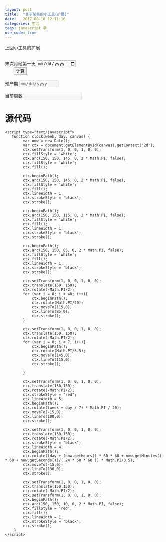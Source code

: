 ```yaml
---
layout: post
title:  "关于某些的小工具(扩展)"
date:   2017-08-10 12:11:16
categories: 生活
tags: javascript 孕
use_code: true
---
```

上回小工具的扩展

<!--more-->

<div>
    <div class="form-group"><label for="startDate">末次月经第一天</label>
        <input class="form-control" id="startDate" type="date">
    </div>
    <div class="text-center">
        <button class="btn btn-default" onclick="getResult()">计算</button>
    </div>
    <div class="form-group"><label for="resultDate">预产期</label>
        <input class="form-control" id="resultDate" type="date" disabled="">
    </div>
    <div class="form-group"><label for="currentWeek">当前周数</label>
        <input class="form-control" id="currentWeek" type="text" disabled="">
    </div>
    <canvas id="clock" width="300" height="300"></canvas>
</div>

<script type="text/javascript">
    var currentDate = new Date();
    document.getElementById('startDate').value = currentDate.getFullYear() + '-' + formatPad(currentDate.getMonth() + 1) + '-' + formatPad(currentDate.getDate());

    function formatPad(string) {
        var pad = "00";
        string = String(string);
        return pad.substring(0, pad.length - string.length) + string;
    }

    function clock(week, day, canvas) {
        var now = new Date();
        var ctx = document.getElementById(canvas).getContext('2d');
        ctx.setTransform(1, 0, 0, 1, 0, 0);
        ctx.fillStyle = 'white';
        ctx.arc(150, 150, 145, 0, 2 * Math.PI, false);
        ctx.fillStyle = 'white';
        ctx.fill();

        ctx.beginPath();
        ctx.arc(150, 150, 145, 0, 2 * Math.PI, false);
        ctx.fillStyle = 'white';
        ctx.fill();
        ctx.lineWidth = 1;
        ctx.strokeStyle = 'black';
        ctx.stroke();

        ctx.beginPath();
        ctx.arc(150, 150, 115, 0, 2 * Math.PI, false);
        ctx.fillStyle = 'white';
        ctx.fill();
        ctx.lineWidth = 1;
        ctx.strokeStyle = 'black';
        ctx.stroke();

        ctx.beginPath();
        ctx.arc(150, 150, 85, 0, 2 * Math.PI, false);
        ctx.fillStyle = 'white';
        ctx.fill();
        ctx.lineWidth = 1;
        ctx.strokeStyle = 'black';
        ctx.stroke();

        ctx.setTransform(1, 0, 0, 1, 0, 0);
        ctx.translate(150, 150);
        ctx.rotate(-Math.PI/2);
        for (var i = 0; i < 40; i++){
            ctx.beginPath();
            ctx.rotate(Math.PI/20);
            ctx.moveTo(115,0);
            ctx.lineTo(85,0);
            ctx.stroke();
        }

        ctx.setTransform(1, 0, 0, 1, 0, 0);
        ctx.translate(150, 150);
        ctx.rotate(-Math.PI/2);
        for (var i = 0; i < 7; i++){
            ctx.beginPath();
            ctx.rotate(Math.PI/3.5);
            ctx.moveTo(145,0);
            ctx.lineTo(115,0);
            ctx.stroke();
            
        }

        ctx.setTransform(1, 0, 0, 1, 0, 0);
        ctx.translate(150,150);
        ctx.rotate(-Math.PI/2);
        ctx.strokeStyle = "red";
        ctx.lineWidth = 5;
        ctx.beginPath();
        ctx.rotate((week + day / 7) * Math.PI / 20);
        ctx.moveTo(-15,0);
        ctx.lineTo(100,0);
        ctx.stroke();

        ctx.setTransform(1, 0, 0, 1, 0, 0);
        ctx.translate(150,150);
        ctx.rotate(-Math.PI/2);
        ctx.strokeStyle = "black";
        ctx.lineWidth = 4;
        ctx.beginPath();
        ctx.rotate((day + (now.getHours() * 60 * 60 + now.getMinutes() * 60 + now.getSeconds())/( 24 * 60 * 60 )) * Math.PI/3.5);
        ctx.moveTo(-15,0);
        ctx.lineTo(130,0);
        ctx.stroke();

        ctx.setTransform(1, 0, 0, 1, 0, 0);
        ctx.translate(150,150);
        ctx.rotate(-Math.PI/2);
        ctx.setTransform(1, 0, 0, 1, 0, 0);
        ctx.beginPath();
        ctx.arc(150, 150, 10, 0, 2 * Math.PI, false);
        ctx.fillStyle = 'red';
        ctx.fill();
        ctx.lineWidth = 1;
        ctx.strokeStyle = 'black';
        ctx.stroke();
    }

    var it = undefined;
    function getResult() {
        var now = new Date();
        var start = new Date(document.getElementById('startDate').value);
        var result = new Date(start);
        result.setDate(start.getDate() + 280);
        document.getElementById('resultDate').value = result.getFullYear() + '-' + formatPad(result.getMonth() + 1) + '-' + formatPad(result.getDate());

        var week = (now - start) / 1000 / 60 / 60 / 24 / 7;
        var day = Math.floor((week - Math.floor(week)) * 7);
        document.getElementById('currentWeek').value = Math.floor(week) +"W";
        if (day > 0) {
            document.getElementById('currentWeek').value = document.getElementById('currentWeek').value + "+" + day;
        }

        if (it) {
            window.clearInterval(it);
        }
        
        it = self.setInterval("clock("+week+", "+day+", 'clock')", 50);
    }
</script>

# 源代码

    <script type="text/javascript">
       function clock(week, day, canvas) {
            var now = new Date();
            var ctx = document.getElementById(canvas).getContext('2d');
            ctx.setTransform(1, 0, 0, 1, 0, 0);
            ctx.fillStyle = 'white';
            ctx.arc(150, 150, 145, 0, 2 * Math.PI, false);
            ctx.fillStyle = 'white';
            ctx.fill();

            ctx.beginPath();
            ctx.arc(150, 150, 145, 0, 2 * Math.PI, false);
            ctx.fillStyle = 'white';
            ctx.fill();
            ctx.lineWidth = 1;
            ctx.strokeStyle = 'black';
            ctx.stroke();

            ctx.beginPath();
            ctx.arc(150, 150, 115, 0, 2 * Math.PI, false);
            ctx.fillStyle = 'white';
            ctx.fill();
            ctx.lineWidth = 1;
            ctx.strokeStyle = 'black';
            ctx.stroke();

            ctx.beginPath();
            ctx.arc(150, 150, 85, 0, 2 * Math.PI, false);
            ctx.fillStyle = 'white';
            ctx.fill();
            ctx.lineWidth = 1;
            ctx.strokeStyle = 'black';
            ctx.stroke();

            ctx.setTransform(1, 0, 0, 1, 0, 0);
            ctx.translate(150, 150);
            ctx.rotate(-Math.PI/2);
            for (var i = 0; i < 40; i++){
                ctx.beginPath();
                ctx.rotate(Math.PI/20);
                ctx.moveTo(115,0);
                ctx.lineTo(85,0);
                ctx.stroke();
            }

            ctx.setTransform(1, 0, 0, 1, 0, 0);
            ctx.translate(150, 150);
            ctx.rotate(-Math.PI/2);
            for (var i = 0; i < 7; i++){
                ctx.beginPath();
                ctx.rotate(Math.PI/3.5);
                ctx.moveTo(145,0);
                ctx.lineTo(115,0);
                ctx.stroke();
                
            }

            ctx.setTransform(1, 0, 0, 1, 0, 0);
            ctx.translate(150,150);
            ctx.rotate(-Math.PI/2);
            ctx.strokeStyle = "red";
            ctx.lineWidth = 5;
            ctx.beginPath();
            ctx.rotate((week + day / 7) * Math.PI / 20);
            ctx.moveTo(-15,0);
            ctx.lineTo(100,0);
            ctx.stroke();

            ctx.setTransform(1, 0, 0, 1, 0, 0);
            ctx.translate(150,150);
            ctx.rotate(-Math.PI/2);
            ctx.strokeStyle = "black";
            ctx.lineWidth = 4;
            ctx.beginPath();
            ctx.rotate((day + (now.getHours() * 60 * 60 + now.getMinutes() * 60 + now.getSeconds())/( 24 * 60 * 60 )) * Math.PI/3.5);
            ctx.moveTo(-15,0);
            ctx.lineTo(130,0);
            ctx.stroke();

            ctx.setTransform(1, 0, 0, 1, 0, 0);
            ctx.translate(150,150);
            ctx.rotate(-Math.PI/2);
            ctx.setTransform(1, 0, 0, 1, 0, 0);
            ctx.beginPath();
            ctx.arc(150, 150, 10, 0, 2 * Math.PI, false);
            ctx.fillStyle = 'red';
            ctx.fill();
            ctx.lineWidth = 1;
            ctx.strokeStyle = 'black';
            ctx.stroke();
        }
    </script>


